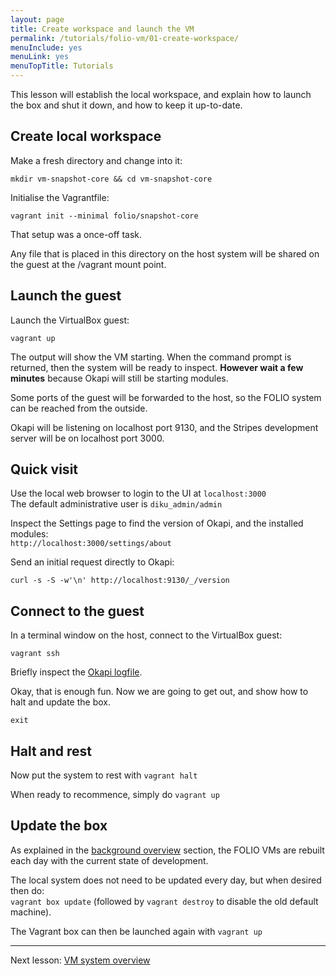 ```yaml
---
layout: page
title: Create workspace and launch the VM
permalink: /tutorials/folio-vm/01-create-workspace/
menuInclude: yes
menuLink: yes
menuTopTitle: Tutorials
---
```


This lesson will establish the local workspace, and explain how to launch the box and shut it down, and how to keep it up-to-date.

## Create local workspace

Make a fresh directory and change into it:

```
mkdir vm-snapshot-core && cd vm-snapshot-core
```

Initialise the Vagrantfile:

```
vagrant init --minimal folio/snapshot-core
```

That setup was a once-off task.

Any file that is placed in this directory on the host system
will be shared on the guest at the /vagrant mount point.

## Launch the guest

Launch the VirtualBox guest:

```
vagrant up
```

The output will show the VM starting.
When the command prompt is returned, then the system will be ready to inspect.
**However wait a few minutes** because Okapi will still be starting modules.

Some ports of the guest will be forwarded to the host, so the FOLIO system can be reached from the outside.

Okapi will be listening on localhost port 9130, and the Stripes development server will be on localhost port 3000.

## Quick visit

Use the local web browser to login to the UI at `localhost:3000`<br/>
The default administrative user is `diku_admin/admin`

Inspect the Settings page to find the version of Okapi, and the installed modules:<br/>
`http://localhost:3000/settings/about`

Send an initial request directly to Okapi:

```
curl -s -S -w'\n' http://localhost:9130/_/version
```

## Connect to the guest

In a terminal window on the host, connect to the VirtualBox guest:

```
vagrant ssh
```

Briefly inspect the [Okapi logfile](/tutorials/folio-vm/02-system-overview/#okapi-log).

Okay, that is enough fun.
Now we are going to get out, and show how to halt and update the box.

```
exit
```

## Halt and rest

Now put the system to rest with `vagrant halt`

When ready to recommence, simply do `vagrant up`

## Update the box

As explained in the [background overview](../overview/#background) section, the FOLIO VMs are rebuilt each day with the current state of development.

The local system does not need to be updated every day, but when desired then do:<br/>
`vagrant box update`
(followed by `vagrant destroy` to disable the old default machine).

The Vagrant box can then be launched again with `vagrant up`

---
Next lesson: [VM system overview](../02-system-overview/)

